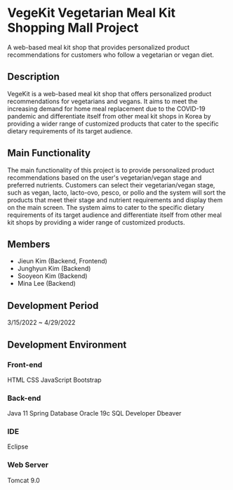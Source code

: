 VegeKit Vegetarian Meal Kit Shopping Mall Project
=============
A web-based meal kit shop that provides personalized product recommendations for customers who follow a vegetarian or vegan diet.

Description
-------------
VegeKit is a web-based meal kit shop that offers personalized product recommendations for vegetarians and vegans. It aims to meet the increasing demand for home meal replacement due to the COVID-19 pandemic and differentiate itself from other meal kit shops in Korea by providing a wider range of customized products that cater to the specific dietary requirements of its target audience.

Main Functionality
-------------
The main functionality of this project is to provide personalized product recommendations based on the user's vegetarian/vegan stage and preferred nutrients. Customers can select their vegetarian/vegan stage, such as vegan, lacto, lacto-ovo, pesco, or pollo and the system will sort the products that meet their stage and nutrient requirements and display them on the main screen. The system aims to cater to the specific dietary requirements of its target audience and differentiate itself from other meal kit shops by providing a wider range of customized products.

Members
-------------
* Jieun Kim (Backend, Frontend)
* Junghyun Kim (Backend)
* Sooyeon Kim (Backend)
* Mina Lee (Backend)

Development Period
-------------
3/15/2022 ~ 4/29/2022

Development Environment
-------------
### Front-end
HTML
CSS
JavaScript
Bootstrap

### Back-end
Java 11
Spring
Database
Oracle 19c
SQL Developer
Dbeaver

### IDE
Eclipse

### Web Server
Tomcat 9.0
